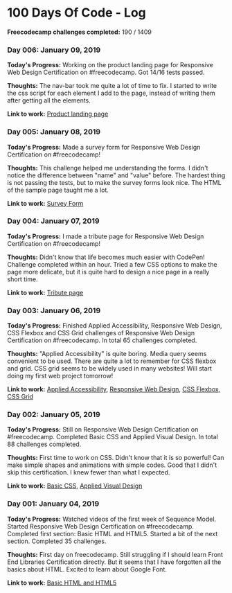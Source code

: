 # 100 Days Of Code - Log

**Freecodecamp challenges completed:** 190 / 1409

### Day 006: January 09, 2019

**Today's Progress:** Working on the product landing page for Responsive Web Design Certification on #freecodecamp. Got 14/16 tests passed.  

**Thoughts:** The nav-bar took me quite a lot of time to fix. I started to write the css script for each element I add to the page, instead of writing them after getting all the elements.

**Link to work:** 
[Product landing page](https://codepen.io/actcheng/full/YdvRJG)

### Day 005: January 08, 2019

**Today's Progress:** Made a survey form for Responsive Web Design Certification on #freecodecamp! 

**Thoughts:** This challenge helped me understanding the forms. I didn't notice the difference between "name" and "value" before. The hardest thing is not passing the tests, but to make the survey forms look nice. The HTML of the sample page taught me a lot.

**Link to work:** 
[Survey Form](https://codepen.io/actcheng/full/roKKPv)

### Day 004: January 07, 2019

**Today's Progress:** I made a tribute page for Responsive Web Design Certification on #freecodecamp! 

**Thoughts:** Didn't know that life becomes much easier with CodePen! Challenge completed within an hour. Tried a few CSS options to make the page more delicate, but it is quite hard to design a nice page in a really short time.

**Link to work:** 
[Tribute page](https://codepen.io/actcheng/full/VqxVLv)

### Day 003: January 06, 2019

**Today's Progress:** Finished Applied Accessibility, Responsive Web Design, CSS Flexbox and CSS Grid challenges of Responsive Web Design Certification on #freecodecamp. In total 65 challenges completed.

**Thoughts:** "Applied Accessibility" is quite boring. Media query seems convenient to be used. There are quite a lot to remember for CSS flexbox and grid. CSS grid seems to be widely used in many websites! Will start doing my first web project tomorrow!

**Link to work:** 
[Applied Accessibility](https://learn.freecodecamp.org/responsive-web-design/applied-accessibility/), 
[Responsive Web Design](https://learn.freecodecamp.org/responsive-web-design/responsive-web-design-principles/), 
[CSS Flexbox](https://learn.freecodecamp.org/responsive-web-design/css-flexbox/),
[CSS Grid](https://learn.freecodecamp.org/responsive-web-design/css-grid)

### Day 002: January 05, 2019

**Today's Progress:** Still on Responsive Web Design Certification on #freecodecamp. Completed Basic CSS and Applied Visual Design. In total 88 challenges completed.

**Thoughts:** First time to work on CSS. Didn't know that it is so powerful! Can make simple shapes and animations with simple codes. Good that I didn't skip this certification. I knew fewer than what I expected.

**Link to work:** 
[Basic CSS](https://learn.freecodecamp.org/responsive-web-design/basic-css),
[Applied Visual Design](https://learn.freecodecamp.org/responsive-web-design/applied-visual-design)

### Day 001: January 04, 2019

**Today's Progress:** Watched videos of the first week of Sequence Model. Started Responsive Web Design Certification on #freecodecamp. Completed first section: Basic HTML and HTML5. Started a bit of the next section. Completed 35 challenges.

**Thoughts:** First day on freecodecamp. Still struggling if I should learn Front End Libraries Certification directly. But it seems that I have forgotten all the basics about HTML. Excited to learn about Google Font.

**Link to work:** [Basic HTML and HTML5](https://learn.freecodecamp.org/responsive-web-design/basic-html-and-html5/define-the-head-and-body-of-an-html-document)




